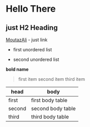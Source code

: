 # Hello There

## just H2 Heading

[MoutazAli]() - just link

- first unordered list

- second unordered list

**bold name**

> first item
> second item
> third item

| head   | body              |
| ------ | ----------------- |
| first  | first body table  |
| second | second body table |
| third  | third body table  |
